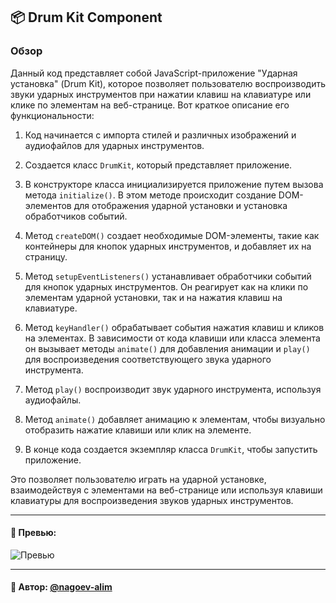 ## 📦 Drum Kit Component

### Обзор
Данный код представляет собой JavaScript-приложение "Ударная установка" (Drum Kit), которое позволяет пользователю воспроизводить звуки ударных инструментов при нажатии клавиш на клавиатуре или клике по элементам на веб-странице. Вот краткое описание его функциональности:

1. Код начинается с импорта стилей и различных изображений и аудиофайлов для ударных инструментов.

2. Создается класс `DrumKit`, который представляет приложение.

3. В конструкторе класса инициализируется приложение путем вызова метода `initialize()`. В этом методе происходит создание DOM-элементов для отображения ударной установки и установка обработчиков событий.

4. Метод `createDOM()` создает необходимые DOM-элементы, такие как контейнеры для кнопок ударных инструментов, и добавляет их на страницу.

5. Метод `setupEventListeners()` устанавливает обработчики событий для кнопок ударных инструментов. Он реагирует как на клики по элементам ударной установки, так и на нажатия клавиш на клавиатуре.

6. Метод `keyHandler()` обрабатывает события нажатия клавиш и кликов на элементах. В зависимости от кода клавиши или класса элемента он вызывает методы `animate()` для добавления анимации и `play()` для воспроизведения соответствующего звука ударного инструмента.

7. Метод `play()` воспроизводит звук ударного инструмента, используя аудиофайлы.

8. Метод `animate()` добавляет анимацию к элементам, чтобы визуально отобразить нажатие клавиши или клик на элементе.

9. В конце кода создается экземпляр класса `DrumKit`, чтобы запустить приложение.

Это позволяет пользователю играть на ударной установке, взаимодействуя с элементами на веб-странице или используя клавиши клавиатуры для воспроизведения звуков ударных инструментов.

---

#### 🌄 Превью:

![Превью](https://lh3.googleusercontent.com/drive-viewer/AITFw-zJULdsP2_aaDvPlow9Xee-mT543U-fm_1rIoZcqdmJitOaFOgog5FOP3I6smLG3GLkD2xnzNBSp1IKFGgT20cEQAuM9A=s1600)


-----

#### 🙌 Автор: [@nagoev-alim](https://github.com/nagoev-alim)

